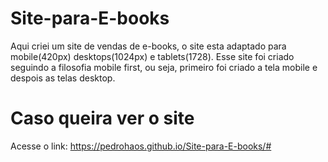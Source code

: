 # Site-para-E-books
Aqui criei um site de vendas de e-books, o site esta adaptado para mobile(420px) desktops(1024px) e tablets(1728). Esse site foi criado seguindo a filosofia mobile first, ou seja, primeiro foi criado a tela mobile e despois as telas desktop.
# Caso queira ver o site
Acesse o link: https://pedrohaos.github.io/Site-para-E-books/#

